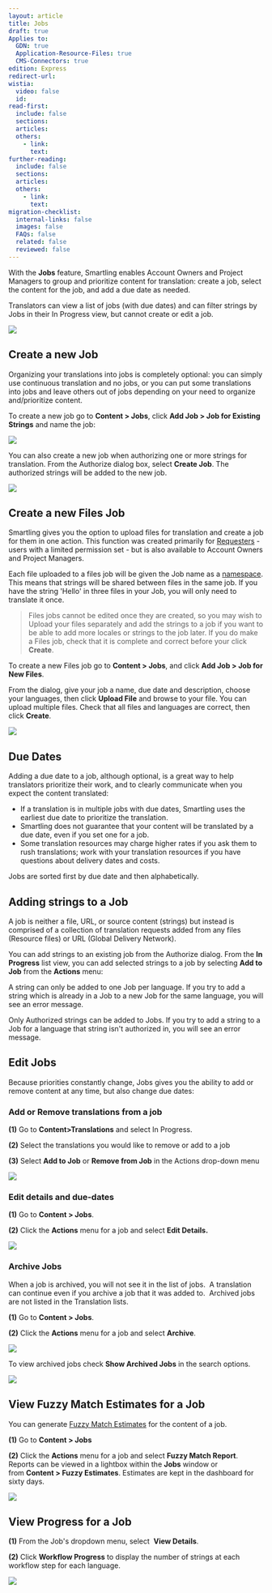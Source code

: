 ```yaml
---
layout: article
title: Jobs
draft: true
Applies to:
  GDN: true
  Application-Resource-Files: true
  CMS-Connectors: true
edition: Express
redirect-url:
wistia:
  video: false
  id:
read-first:
  include: false
  sections:
  articles:
  others:
    - link:
      text:
further-reading:
  include: false
  sections:
  articles:
  others:
    - link:
      text:
migration-checklist:
  internal-links: false
  images: false
  FAQs: false
  related: false
  reviewed: false
---
```


With the **Jobs** feature, Smartling enables Account Owners and Project Managers to group and prioritize content for translation: create a job, select the content for the job, and add a due date as needed.

Translators can view a list of jobs (with due dates) and can filter strings by Jobs in their In Progress view, but cannot create or edit a job.

![](/hc/en-us/article_attachments/203027718/Smartling___Translations_Management_and_Smartling___Translations_Management.png)

## Create a new Job

Organizing your translations into jobs is completely optional: you can simply use continuous translation and no jobs, or you can put some translations into jobs and leave others out of jobs depending on your need to organize and/prioritize content.

To create a new job go to **Content > Jobs**, click **Add Job > Job for Existing Strings** and name the job:

![](/hc/en-us/article_attachments/203027788/Smartling___Translation_jobs.png)

You can also create a new job when authorizing one or more strings for translation. From the Authorize dialog box, select **Create Job**. The authorized strings will be added to the new job.

![](/hc/en-us/article_attachments/202957827/Smartling___Translations_Management.png)

## Create a new Files Job

Smartling gives you the option to upload files for translation and create a job for them in one action. This function was created primarily for [Requesters]() - users with a limited permission set - but is also available to Account Owners and Project Managers.

Each file uploaded to a files job will be given the Job name as a [namespace](). This means that strings will be shared between files in the same job. If you have the string 'Hello' in three files in your Job, you will only need to translate it once.

> Files jobs cannot be edited once they are created, so you may wish to Upload your files separately and add the strings to a job if you want to be able to add more locales or strings to the job later. If you do make a Files job, check that it is complete and correct before your click **Create**.

To create a new Files job go to **Content > Jobs**, and click **Add Job > Job for New Files**.

From the dialog, give your job a name, due date and description, choose your languages, then click **Upload File** and browse to your file. You can upload multiple files. Check that all files and languages are correct, then click **Create**.

![](/hc/en-us/article_attachments/203605897/Smartling___Translation_jobs.png)

## Due Dates

Adding a due date to a job, although optional, is a great way to help translators prioritize their work, and to clearly communicate when you expect the content translated:

*   If a translation is in multiple jobs with due dates, Smartling uses the earliest due date to prioritize the translation.
*   Smartling does not guarantee that your content will be translated by a due date, even if you set one for a job.
*   Some translation resources may charge higher rates if you ask them to rush translations; work with your translation resources if you have questions about delivery dates and costs.

Jobs are sorted first by due date and then alphabetically.

## Adding strings to a Job

A job is neither a file, URL, or source content (strings) but instead is comprised of a collection of translation requests added from any files (Resource files) or URL (Global Delivery Network).

You can add strings to an existing job from the Authorize dialog. From the **In Progress** list view, you can add selected strings to a job by selecting **Add to Job** from the **Actions** menu: 

A string can only be added to one Job per language. If you try to add a string which is already in a Job to a new Job for the same language, you will see an error message.

Only Authorized strings can be added to Jobs. If you try to add a string to a Job for a language that string isn't authorized in, you will see an error message.

## Edit Jobs

Because priorities constantly change, Jobs gives you the ability to add or remove content at any time, but also change due dates:

### Add or Remove translations from a job

**(1)** Go to **Content>Translations** and select In Progress.

**(2)** Select the translations you would like to remove or add to a job

**(3)** Select **Add to Job** or **Remove from Job** in the Actions drop-down menu

![](/hc/en-us/article_attachments/202957857/Smartling___Translations_Management.png)

### Edit details and due-dates

**(1)** Go to **Content > Jobs**.

**(2)** Click the **Actions** menu for a job and select **Edit Details.**

![](/hc/en-us/article_attachments/202957887/Smartling___Translation_jobs.png)

### Archive Jobs

When a job is archived, you will not see it in the list of jobs.  A translation can continue even if you archive a job that it was added to.  Archived jobs are not listed in the Translation lists.

**(1)** Go to **Content > Jobs**.

**(2)** Click the **Actions** menu for a job and select **Archive**.

![](/hc/en-us/article_attachments/202957917/Smartling___Translation_jobs.png)

To view archived jobs check **Show Archived Jobs** in the search options.

![](/hc/en-us/article_attachments/202957927/Smartling___Translation_jobs.png)

## View Fuzzy Match Estimates for a Job

You can generate [Fuzzy Match Estimates]() for the content of a job.

**(1)** Go to **Content > Jobs**

**(2)** Click the **Actions** menu for a job and select **Fuzzy Match Report**. Reports can be viewed in a lightbox within the **Jobs** window or from **Content > Fuzzy Estimates**. Estimates are kept in the dashboard for sixty days.

![](/hc/en-us/article_attachments/202957967/Smartling___Translation_jobs.png)  

## View Progress for a Job

**(1)** From the Job's dropdown menu, select  **View Details**.

**(2)** Click **Workflow Progress** to display the number of strings at each workflow step for each language.

![](/hc/en-us/article_attachments/205667037/Smartling___Jobs.png)

